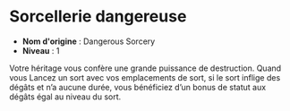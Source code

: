 # Sorcellerie dangereuse

 * **Nom d'origine** : Dangerous Sorcery
 * **Niveau** : 1


<p>Votre héritage vous confère une grande puissance de destruction. Quand vous Lancez un sort avec vos emplacements de sort, si le sort inflige des dégâts et n’a aucune durée, vous bénéficiez d’un bonus de statut aux dégâts égal au niveau du sort.</p>
